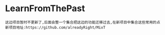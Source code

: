 # LearnFromThePast


    这边项目暂时不更新了,后面会整一个集合把这边的功能迁移过去,在新项目中集合这些常用的点
    新项目地址:https://github.com/alreadyRight/MixT

